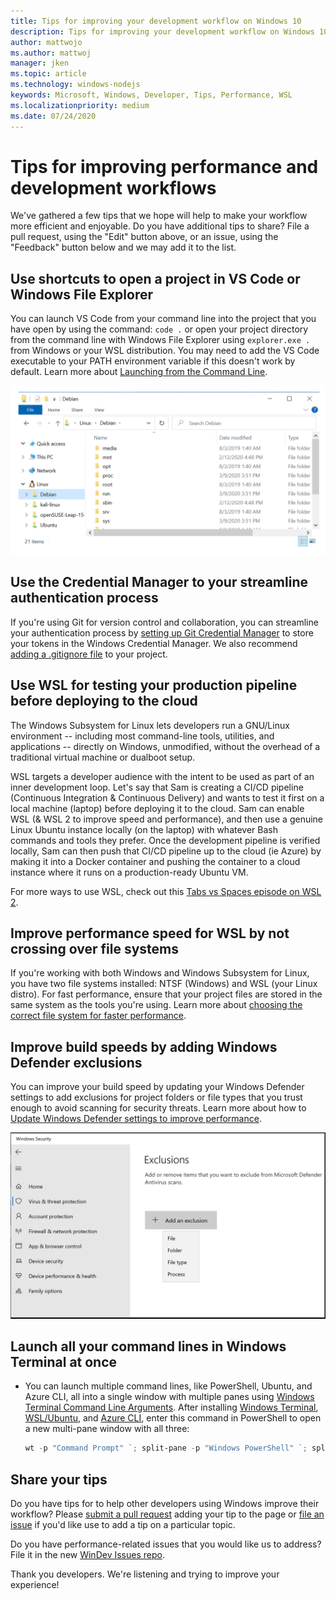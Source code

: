 ```yaml
---
title: Tips for improving your development workflow on Windows 10
description: Tips for improving your development workflow on Windows 10.
author: mattwojo 
ms.author: mattwoj 
manager: jken
ms.topic: article
ms.technology: windows-nodejs
keywords: Microsoft, Windows, Developer, Tips, Performance, WSL
ms.localizationpriority: medium
ms.date: 07/24/2020
---
```


# Tips for improving performance and development workflows

We've gathered a few tips that we hope will help to make your workflow more efficient and enjoyable. Do you have additional tips to share? File a pull request, using the "Edit" button above, or an issue, using the "Feedback" button below and we may add it to the list.

## Use shortcuts to open a project in VS Code or Windows File Explorer

You can launch VS Code from your command line into the project that you have open by using the command: `code .` or open your project directory from the command line with Windows File Explorer using `explorer.exe .` from Windows or your WSL distribution. You may need to add the VS Code executable to your PATH environment variable if this doesn't work by default. Learn more about [Launching from the Command Line](https://code.visualstudio.com/docs/editor/command-line#_launching-from-command-line).

![Windows File Explorer screenshot](../images/wsl-file-explorer.png)

## Use the Credential Manager to your streamline authentication process

If you're using Git for version control and collaboration, you can streamline your authentication process by [setting up Git Credential Manager](https://docs.microsoft.com/windows/wsl/tutorials/wsl-git#git-credential-manager-setup) to store your tokens in the Windows Credential Manager. We also recommend [adding a .gitignore file](https://docs.microsoft.com/windows/wsl/tutorials/wsl-git#adding-a-git-ignore-file) to your project.

## Use WSL for testing your production pipeline before deploying to the cloud

The Windows Subsystem for Linux lets developers run a GNU/Linux environment -- including most command-line tools, utilities, and applications -- directly on Windows, unmodified, without the overhead of a traditional virtual machine or dualboot setup.

WSL targets a developer audience with the intent to be used as part of an inner development loop. Let's say that Sam is creating a CI/CD pipeline (Continuous Integration & Continuous Delivery) and wants to test it first on a local machine (laptop) before deploying it to the cloud. Sam can enable WSL (& WSL 2 to improve speed and performance), and then use a genuine Linux Ubuntu instance locally (on the laptop) with whatever Bash commands and tools they prefer. Once the development pipeline is verified locally, Sam can then push that CI/CD pipeline up to the cloud (ie Azure) by making it into a Docker container and pushing the container to a cloud instance where it runs on a production-ready Ubuntu VM.

For more ways to use WSL, check out this [Tabs vs Spaces episode on WSL 2](https://channel9.msdn.com/Shows/Tabs-vs-Spaces/WSL2-Code-faster-on-the-Windows-Subsystem-for-Linux).

## Improve performance speed for WSL by not crossing over file systems

If you're working with both Windows and Windows Subsystem for Linux, you have two file systems installed: NTSF (Windows) and WSL (your Linux distro). For fast performance, ensure that your project files are stored in the same system as the tools you're using. Learn more about [choosing the correct file system for faster performance](https://docs.microsoft.com/windows/wsl/compare-versions#use-the-linux-file-system-for-faster-performance).

## Improve build speeds by adding Windows Defender exclusions

You can improve your build speed by updating your Windows Defender settings to add exclusions for project folders or file types that you trust enough to avoid scanning for security threats. Learn more about how to [Update Windows Defender settings to improve performance](https://docs.microsoft.com/windows/android/defender-settings).

![Windows Defender screenshot](../images/windows-defender-exclusions.png)

## Launch all your command lines in Windows Terminal at once

* You can launch multiple command lines, like PowerShell, Ubuntu, and Azure CLI, all into a single window with multiple panes using [Windows Terminal Command Line Arguments](https://docs.microsoft.com/windows/terminal/command-line-arguments?tabs=powershell#multiple-panes). After installing [Windows Terminal](https://docs.microsoft.com/windows/terminal/get-started), [WSL/Ubuntu](https://docs.microsoft.com/windows/wsl/install-win10), and [Azure CLI](https://docs.microsoft.com/cli/azure/install-azure-cli?view=azure-cli-latest), enter this command in PowerShell to open a new multi-pane window with all three:

    ```powershell
    wt -p "Command Prompt" `; split-pane -p "Windows PowerShell" `; split-pane -H wsl.exe
    ```

## Share your tips

Do you have tips for to help other developers using Windows improve their workflow? Please [submit a pull request](https://github.com/MicrosoftDocs/windows-uwp/edit/docs/hub/dev-environment/overview.md) adding your tip to the page or [file an issue](https://github.com/MicrosoftDocs/windows-uwp/issues/new?title=&body=%0A%0A%5BEnter%20feedback%20here%5D%0A%0A%0A---%0A%23%23%23%23%20Document%20Details%0A%0A%E2%9A%A0%20*Do%20not%20edit%20this%20section.%20It%20is%20required%20for%20docs.microsoft.com%20%E2%9E%9F%20GitHub%20issue%20linking.*%0A%0A*%20ID%3A%207779352b-7b4e-dad8-7c1b-b9aba2c5e561%0A*%20Version%20Independent%20ID%3A%20a5b81b80-87a1-b6e2-8936-baf6c1a0b9c5%0A*%20Content%3A%20%5BSet%20up%20your%20Windows%2010%20development%20environment%5D(https%3A%2F%2Fdocs.microsoft.com%2Fen-us%2Fwindows%2Fdev-environment%2Foverview)%0A*%20Content%20Source%3A%20%5Bhub%2Fdev-environment%2Foverview.md%5D(https%3A%2F%2Fgithub.com%2FMicrosoftDocs%2Fwindows-uwp%2Fblob%2Fdocs%2Fhub%2Fdev-environment%2Foverview.md)%0A*%20Product%3A%20**dev-environment**%0A*%20Technology%3A%20**windows-nodejs**) if you'd like use to add a tip on a particular topic.

Do you have performance-related issues that you would like us to address? File it in the new [WinDev Issues repo](https://github.com/microsoft/windev).

Thank you developers. We're listening and trying to improve your experience!
